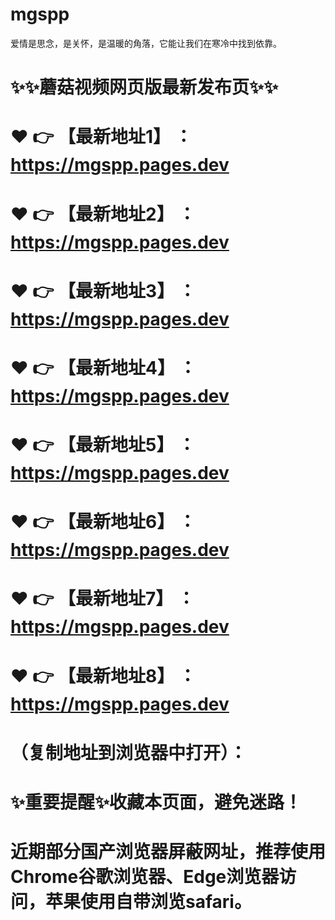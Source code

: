 # mgspp
爱情是思念，是关怀，是温暖的角落，它能让我们在寒冷中找到依靠。

# ✨✨蘑菇视频网页版最新发布页✨✨
# ❤️ 👉 【最新地址1】 ：https://mgspp.pages.dev
# ❤️ 👉 【最新地址2】 ：https://mgspp.pages.dev
# ❤️ 👉 【最新地址3】 ：https://mgspp.pages.dev
# ❤️ 👉 【最新地址4】 ：https://mgspp.pages.dev
# ❤️ 👉 【最新地址5】 ：https://mgspp.pages.dev
# ❤️ 👉 【最新地址6】 ：https://mgspp.pages.dev
# ❤️ 👉 【最新地址7】 ：https://mgspp.pages.dev
# ❤️ 👉 【最新地址8】 ：https://mgspp.pages.dev
# （复制地址到浏览器中打开）：
# ✨重要提醒✨收藏本页面，避免迷路！
# 近期部分国产浏览器屏蔽网址，推荐使用Chrome谷歌浏览器、Edge浏览器访问，苹果使用自带浏览safari。
